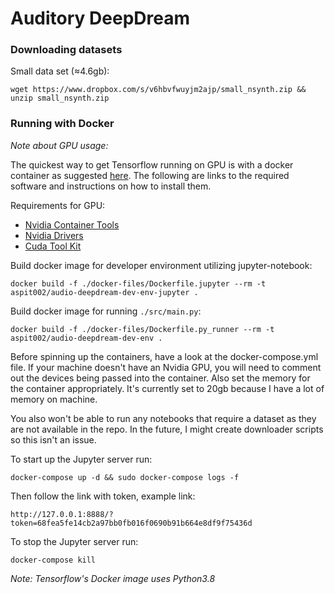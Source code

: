 # **Auditory DeepDream**

### Downloading datasets

Small data set (≈4.6gb):

`wget https://www.dropbox.com/s/v6hbvfwuyjm2ajp/small_nsynth.zip && unzip small_nsynth.zip`

### Running with Docker

_Note about GPU usage:_

The quickest way to get Tensorflow running on GPU is with a docker container as
suggested [here](https://www.tensorflow.org/install/docker). The following are links to the required software and
instructions on how to install them.

Requirements for GPU:

- [Nvidia Container Tools](https://github.com/NVIDIA/nvidia-docker)
- [Nvidia Drivers](https://phoenixnap.com/kb/install-nvidia-drivers-ubuntu)
- [Cuda Tool Kit](https://docs.nvidia.com/cuda/cuda-installation-guide-linux/index.html)

Build docker image for developer environment utilizing jupyter-notebook:

`docker build -f ./docker-files/Dockerfile.jupyter --rm -t aspit002/audio-deepdream-dev-env-jupyter .`

Build docker image for running `./src/main.py`:

`docker build -f ./docker-files/Dockerfile.py_runner --rm -t aspit002/audio-deepdream-dev-env .`

Before spinning up the containers, have a look at the docker-compose.yml file. If your machine doesn't have an Nvidia
GPU, you will need to comment out the devices being passed into the container. Also set the memory for the container
appropriately. It's currently set to 20gb because I have a lot of memory on machine.

You also won't be able to run any notebooks that require a dataset as they are not available in the repo. In the future,
I might create downloader scripts so this isn't an issue.

To start up the Jupyter server run:

`docker-compose up -d && sudo docker-compose logs -f`

Then follow the link with token, example link:

`http://127.0.0.1:8888/?token=68fea5fe14cb2a97bb0fb016f0690b91b664e8df9f75436d`

To stop the Jupyter server run:

`docker-compose kill`

_Note: Tensorflow's Docker image uses Python3.8_
